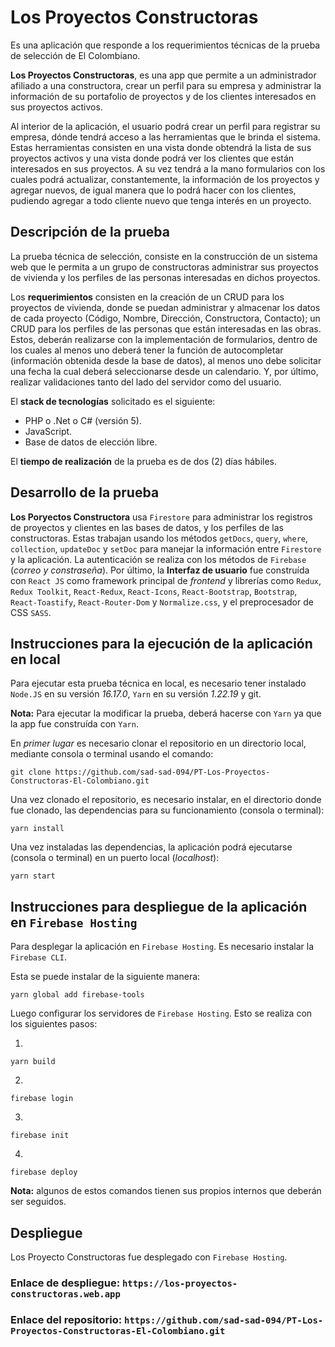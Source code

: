 # Los Proyectos Constructoras

Es una aplicación que responde a los requerimientos técnicas de la prueba de selección de El Colombiano.

**Los Proyectos Constructoras**, es una app que permite a un administrador afiliado a una constructora, crear un perfil para su empresa y administrar la información de su portafolio de proyectos y de los clientes interesados en sus proyectos activos.

Al interior de la aplicación, el usuario podrá crear un perfil para registrar su empresa, dónde tendrá acceso a las herramientas que le brinda el sistema. Estas herramientas consisten en una vista donde obtendrá la lista de sus proyectos activos y una vista donde podrá ver los clientes que están interesados en sus proyectos. A su vez tendrá a la mano formularios con los cuales podrá actualizar, constantemente, la información de los proyectos y agregar nuevos, de igual manera que lo podrá hacer con los clientes, pudiendo agregar a todo cliente nuevo que tenga interés en un proyecto.

## Descripción de la prueba

La prueba técnica de selección, consiste en la construcción de un sistema web que le permita a un grupo de constructoras administrar sus proyectos de vivienda y los perfiles de las personas interesadas en dichos proyectos.

Los **requerimientos** consisten en la creación de un CRUD para los proyectos de vivienda, donde se puedan administrar y almacenar los datos de cada proyecto (Código, Nombre, Dirección, Constructora, Contacto); un CRUD para los perfiles de las personas que están interesadas en las obras. Estos, deberán realizarse con la implementación de formularios, dentro de los cuales al menos uno deberá tener la función de autocompletar (información obtenida desde la base de datos), al menos uno debe solicitar una fecha la cual deberá seleccionarse desde un calendario. Y, por último, realizar validaciones tanto del lado del servidor como del usuario.

El **stack de tecnologías** solicitado es el siguiente:
* PHP o .Net o C# (versión 5).
* JavaScript.
* Base de datos de elección libre.

El **tiempo de realización** de la prueba es de dos (2) días hábiles.

## Desarrollo de la prueba

**Los Poryectos Constructora** usa `Firestore` para administrar los registros de proyectos y clientes en las bases de datos, y los perfiles de las constructoras. Estas trabajan usando los métodos `getDocs`, `query`, `where`, `collection`, `updateDoc` y `setDoc` para manejar la información entre `Firestore` y la aplicación. La autenticación se realiza con los métodos de `Firebase` (_correo y constraseña_). Por último, la **Interfaz de usuario** fue construída con `React JS` como framework principal de _frontend_ y librerías como `Redux`, `Redux Toolkit`, `React-Redux`, `React-Icons`, `React-Bootstrap`, `Bootstrap`, `React-Toastify`, `React-Router-Dom` y `Normalize.css`, y el preprocesador de CSS `SASS`.

## Instrucciones para la ejecución de la aplicación en local

Para ejecutar esta prueba técnica en local, es necesario tener instalado `Node.JS` en su versión _16.17.0_, `Yarn` en su versión _1.22.19_ y git.

**Nota:** Para ejecutar la modificar la prueba, deberá hacerse con `Yarn` ya que la app fue construída con `Yarn`.

En _primer lugar_ es necesario clonar el repositorio en un directorio local, mediante consola o terminal usando el comando:
```
git clone https://github.com/sad-sad-094/PT-Los-Proyectos-Constructoras-El-Colombiano.git
```

Una vez clonado el repositorio, es necesario instalar, en el directorio donde fue clonado, las dependencias para su funcionamiento (consola o terminal):
```
yarn install
```

Una vez instaladas las dependencias, la aplicación podrá ejecutarse (consola o terminal) en un puerto local (_localhost_):
```
yarn start
```

## Instrucciones para despliegue de la aplicación en `Firebase Hosting`

Para desplegar la aplicación en `Firebase Hosting`. Es necesario instalar la `Firebase CLI`.

Esta se puede instalar de la siguiente manera:
```
yarn global add firebase-tools
```
Luego configurar los servidores de `Firebase Hosting`. Esto se realiza con los siguientes pasos:

1.
```
yarn build
```
2.
```
firebase login
```
3.
```
firebase init
```
4.
```
firebase deploy
```

**Nota:** algunos de estos comandos tienen sus propios internos que deberán ser seguidos.


## Despliegue

Los Proyecto Constructoras fue desplegado con `Firebase Hosting`.

### Enlace de despliegue: `https://los-proyectos-constructoras.web.app`
### Enlace del repositorio: `https://github.com/sad-sad-094/PT-Los-Proyectos-Constructoras-El-Colombiano.git`
